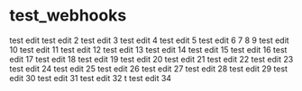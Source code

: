# test_webhooks
test edit
test edit 2
test edit 3
test edit 4
test edit 5
test edit 6
7
8
9
test edit 10
test edit 11
test edit 12
test edit 13
test edit 14
test edit 15
test edit 16
test edit 17
test edit 18
test edit 19
test edit 20
test edit 21
test edit 22
test edit 23
test edit 24
test edit 25
test edit 26
test edit 27
test edit 28
test edit 29
test edit 30
test edit 31
test edit 32
t
test edit 34
